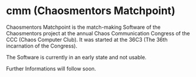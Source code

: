 # cmm (Chaosmentors Matchpoint)

Chaosmentors Matchpoint is the match-making Software of the 
Chaosmentors project at the annual Chaos Communication Congress 
of the CCC (Chaos Computer Club).
It was started at the 36C3 (The 36th incarnation of the Congress).

The Software is currently in an early state and not usable.

Further Informations will follow soon.